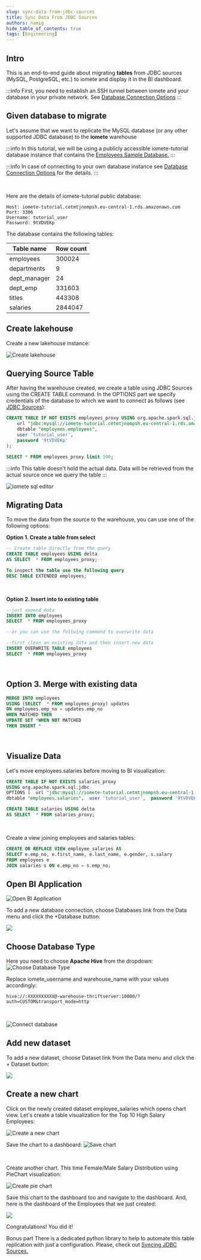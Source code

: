 ```yaml
---
slug: sync-data-from-jdbc-sources
title: Sync Data From JDBC Sources
authors: namig
hide_table_of_contents: true
tags: [Engineering]
---
```


<head>
  <title>Database Connection Options</title>
  <meta name="robots" content="noindex, nofollow" />
  <meta name="googlebot" content="noindex"/>
</head>

## Intro
‌This is an end-to-end guide about migrating **tables** from JDBC sources (MySQL, PostgreSQL, etc.) to iomete and display it in the BI dashboard.

:::info
First, you need to establish an SSH tunnel between iomete and your database in your private network. See [Database Connection Options](/docs/administration-guide/database-connection-options)
:::

<!-- truncate -->

## Given database to migrate
‌Let's assume that we want to replicate the MySQL database (or any other supported JDBC database) to the **iomete** warehouse

:::info
In this tutorial, we will be using a publicly accessible iomete-tutorial database instance that contains the [Employees Sample Database.](https://dev.mysql.com/doc/employee/en/sakila-structure.html)
:::

:::info
In case of connecting to your own database instance see [Database Connection Options](/docs/administration-guide/database-connection-options) for the details‌.
:::

<br/>

Here are the details of iomete-tutorial public database:
```
Host: iomete-tutorial.cetmtjnompsh.eu-central-1.rds.amazonaws.com
Port: 3306
Username: tutorial_user
Password: 9tVDVEKp
```

The database contains the following tables:

| Table name   	| Row count 	|
| ------------- | -----------	|
| employees    	| 300024    	|
| departments  	| 9         	|
| dept_manager 	| 24        	|
| dept_emp     	| 331603    	|
| titles       	| 443308    	|
| salaries     	| 2844047   	|


## Create lakehouse
‌Create a new lakehouse instance:

![Create lakehouse](/blog/2022-04-24-sync-data-from-jdbc/lakehouse-create.png)


## Querying  Source Table
After having the warehouse created, we create a table using JDBC Sources using the CREATE TABLE command. In the OPTIONS part we specify credentials of the database to which we want to connect as follows (see [JDBC Sources](/docs/data-sources/jdbc-sources)):

```sql
CREATE TABLE IF NOT EXISTS employees_proxy USING org.apache.spark.sql.jdbc OPTIONS (
    url "jdbc:mysql://iomete-tutorial.cetmtjnompsh.eu-central-1.rds.amazonaws.com:3306/employees",
    dbtable "employees.employees",
    user 'tutorial_user',
    password '9tVDVEKp'
);

SELECT * FROM employees_proxy limit 100;
```

:::info
This table doesn't hold the actual data. Data will be retrieved from the actual source once we query the table
:::

![iomete sql editor](/blog/2022-04-24-sync-data-from-jdbc/sql-editor.png)

## Migrating Data
To move the data from the source to the warehouse, you can use one of the following options:

**Option 1. Create a table from select**

```sql
-- Create table directly from the query     
CREATE TABLE employees USING delta       
AS SELECT  * FROM employees_proxy;-- 

To inspect the table use the following query     
DESC TABLE EXTENDED employees;
```

<br/>

**Option 2. Insert into to existing table**

```sql
--just append data
INSERT INTO employees
SELECT  * FROM employees_proxy

--or you can use the follwing command to overwrite data

--first clean an existing data and then insert new data   
INSERT OVERWRITE TABLE employees
SELECT  * FROM employees_proxy
```

<br/>

## Option 3. Merge with existing data

```sql 
MERGE INTO employees
USING (SELECT  * FROM employees_proxy) updates
ON employees.emp_no = updates.emp_no
WHEN MATCHED THEN
UPDATE SET *WHEN NOT MATCHED
THEN INSERT *
```

<br/>

## Visualize Data

Let's move employees.salaries before moving to BI visualization:
```sql
CREATE TABLE IF NOT EXISTS salaries_proxy
USING org.apache.spark.sql.jdbc
OPTIONS (  url "jdbc:mysql://iomete-tutorial.cetmtjnompsh.eu-central-1.rds.amazonaws.com:3306/employees", 
dbtable "employees.salaries",  user 'tutorial_user',  password '9tVDVEKp');

CREATE TABLE salaries USING delta   
AS SELECT  * FROM salaries_proxy;
```

<br/>

Create a view joining employees and salaries tables:
```sql
CREATE OR REPLACE VIEW employee_salaries AS
SELECT e.emp_no, e.first_name, e.last_name, e.gender, s.salary 
FROM employees e 
JOIN salaries s ON e.emp_no = s.emp_no;
```

## Open BI Application
![Open BI Application](/blog/2022-04-24-sync-data-from-jdbc/bi.png)

To add a new database connection, choose Databases link from the Data menu and click the +Database button:

![](/blog/2022-04-24-sync-data-from-jdbc/create-database.png)

## Choose Database Type
Here you need to choose **Apache Hive** from the dropdown:
![Choose Database Type](/blog/2022-04-24-sync-data-from-jdbc/connect-database.png)


Replace iomete_username and warehouse_name with your values accordingly:

```
hive://:XXXXXXXXXX@-warehouse-thriftserver:10000/?auth=CUSTOM&transport_mode=http
```

<br/>

![Connect database](/blog/2022-04-24-sync-data-from-jdbc/connect-selected-database.png)

## Add new dataset
To add a new dataset, choose Dataset link from the Data menu and click the + Dataset button:

![](/blog/2022-04-24-sync-data-from-jdbc/add-new-dataset.png)

## Create a new chart
Click on the newly created dataset employee_salaries which opens chart view. Let's create a table visualization for the Top 10 High Salary Employees:

![Create a new chart](/blog/2022-04-24-sync-data-from-jdbc/create-new-chart.png)

Save the chart to a dashboard:
![Save chart](/blog/2022-04-24-sync-data-from-jdbc/save-chart.png)

<br/>

Create another chart. This time Female/Male Salary Distribution using PieChart visualization:

![Create pie chart](/blog/2022-04-24-sync-data-from-jdbc/create-another-pie-chart.png)

Save this chart to the dashboard too and navigate to the dashboard. And, here is the dashboard of the Employees that we just created:

![](/blog/2022-04-24-sync-data-from-jdbc/save-pie-chart.png)

Congratulations! You did it!

Bonus part
There is a dedicated python library to help to automate this table replication with just a configuration. Please, check out [Syncing JDBC Sources.](/docs/sync-data-from-jdbc-sources)